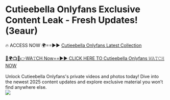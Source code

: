 # Cutieebella Onlyfans Exclusive Content Leak - Fresh Updates! (3eaur)

🔥 ACCESS NOW 🌍==►► <a href="https://tinyurl.com/kvy9nzfs" rel="nofollow">Cutieebella Onlyfans Latest Collection</a>
<br><br>
[🔴🌍📺📱👉WA𝚃CH Now==►► CLICK HERE TO Cutieebella Onlyfans 𝚆𝙰𝚃𝙲𝙷 NOW](https://tinyurl.com/kvy9nzfs)
<br><br>
Unlock Cutieebella Onlyfans's private videos and photos today! Dive into the newest 2025 content updates and explore exclusive material you won’t find anywhere else.
<br>
<a href="https://tinyurl.com/kvy9nzfs" rel="nofollow" data-target="animated-image.originalLink"><img src="https://camo.githubusercontent.com/8a4f000d20f83aca3bf7ec5f350d767afa0574a8a352519fd8cfa583a6f93a33/68747470733a2f2f692e696d6775722e636f6d2f644a486b345a712e676966" data-canonical-src="https://i.imgur.com/dJHk4Zq.gif" style="max-width: 100%; display: inline-block;" data-target="animated-image.originalImage"></a>
<br>
